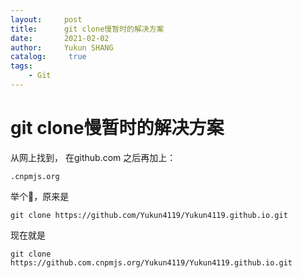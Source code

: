 ```yaml
---
layout:     post
title:      git clone慢暂时的解决方案
date:       2021-02-02
author:     Yukun SHANG
catalog: 	 true
tags:
    - Git
---
```


# git clone慢暂时的解决方案

从网上找到， 在github.com 之后再加上：

```
.cnpmjs.org
```

举个🌰，原来是

```
git clone https://github.com/Yukun4119/Yukun4119.github.io.git
```

现在就是

```
git clone https://github.com.cnpmjs.org/Yukun4119/Yukun4119.github.io.git
```

